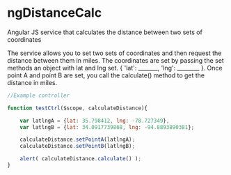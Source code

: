 ngDistanceCalc
==============

Angular JS service that calculates the distance between two sets of coordinates

The service allows you to set two sets of coordinates and then request the distance between them in miles.
The coordinates are set by passing the set methods an object with lat and lng set.  { 'lat': _______, 'lng': ________ }.
Once point A and point B are set, you call the calculate() method to get the distance in miles.

```JavaScript
//Example controller

function testCtrl($scope, calculateDistance){

	var latlngA = {lat: 35.798412, lng: -78.727349},
	var latlngB = {lat: 34.0917739868, lng: -94.8893890381};

	calculateDistance.setPointA(latlngA);
	calculateDistance.setPointB(latlngB);

	alert( calculateDistance.calculate() );
}
```
